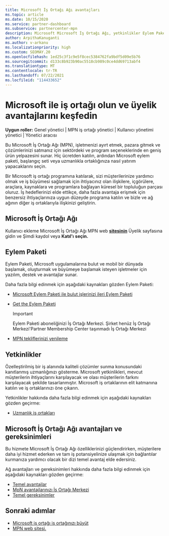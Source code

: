 ```yaml
---
title: Microsoft İş Ortağı Ağı avantajları
ms.topic: article
ms.date: 10/15/2020
ms.service: partner-dashboard
ms.subservice: partnercenter-mpn
description: Microsoft Microsoft İş Ortağı Ağı, yetkinlikler Eylem Paketi veya program seçenekleri gibi Microsoft İş Ortağı Ağı (MPN) avantajları hakkında bilgi edinmek ve çözümlerinizi satmayı öğrenin.
author: ArpithaKanuganti
ms.author: v-arkanu
ms.localizationpriority: high
ms.custom: SEOMAY.20
ms.openlocfilehash: 1ed25c3f1c9e5f8cec5384762fa9bdf5d09e5b76
ms.sourcegitcommit: d133c8b923b90ac5518cb989c0ce4dd69713abf4
ms.translationtype: MT
ms.contentlocale: tr-TR
ms.lasthandoff: 07/22/2021
ms.locfileid: "114433652"
---
```

# <a name="partner-with-microsoft-and-discover-membership-benefits"></a>Microsoft ile iş ortağı olun ve üyelik avantajlarını keşfedin

**Uygun roller:** Genel yönetici | MPN iş ortağı yönetici | Kullanıcı yönetimi yönetici | Yönetici aracısı

Bu Microsoft İş Ortağı Ağı (MPN), işletmenizi ayırt etmek, pazara gitmek ve çözümlerinizi satmanız için sektördeki ve program seçeneklerinde en geniş ürün yelpazesini sunar. Hiç ücretden katılın, ardından Microsoft eylem paketi, başlangıç seti veya uzmanlıkla ortaklığınıza nasıl yatırım yapacaklarını seçin.

Bir Microsoft iş ortağı programına katılarak, sizi müşterilerinize yardımcı olmak ve iş büyümesi sağlamak için ihtiyacınız olan ilişkilere, içgörülere, araçlara, kaynaklara ve programlara bağlayan küresel bir topluluğun parçası oluruz. İş hedeflerinizi elde ettikçe, daha fazla avantaja erişmek için benzersiz ihtiyaçlarınıza uygun düzeyde programa katılın ve bizle ve ağ ağının diğer iş ortaklarıyla ilişkinizi geliştirin. 

## <a name="join-the-microsoft-partner-network"></a>Microsoft İş Ortağı Ağı

Kullanıcı ekleme Microsoft İş Ortağı Ağı MPN web [ **sitesinin**](https://partner.microsoft.com/membership) Üyelik sayfasına gidin ve Şimdi kaydol veya **Katıl'ı** **seçin.**

## <a name="action-pack"></a>Eylem Paketi

Eylem Paketi, Microsoft uygulamalarına bulut ve mobil bir dünyada başlamak, oluşturmak ve büyümeye başlamak isteyen işletmeler için yazılım, destek ve avantajlar sunar.

Daha fazla bilgi edinmek için aşağıdaki kaynakları gözden Eylem Paketi:

- [Microsoft Eylem Paketi ile bulut işlerinizi ileri Eylem Paketi](https://partner.microsoft.com/membership/action-pack)

- [Get the Eylem Paketi](mpn-get-action-pack.md)
  
    >[!IMPORTANT]
    >Eylem Paketi aboneliğinizi İş Ortağı Merkezi. Şirket henüz İş Ortağı Merkezi'Partner Membership Center taşınmadı İş Ortağı Merkezi [](./partner-membership-center-retirement-faq.md)  

- [MPN tekliflerinizi yenileme](renew-mpn-offers.md)

## <a name="competencies"></a>Yetkinlikler

Özelleştirilmiş bir iş alanında kaliteli çözümler sunma konusundaki kanıtlanmış uzmanlığınızı gösterme. Microsoft yetkinlikleri, mevcut müşterilerin ihtiyaçlarını karşılayacak ve olası müşterilerin farkını karşılayacak şekilde tasarlanmıştır. Microsoft iş ortaklarının elit katmanına katılın ve iş ortaklarınızı öne çıkarın.

Yetkinlikler hakkında daha fazla bilgi edinmek için aşağıdaki kaynakları gözden geçirme:

- [Uzmanlık iş ortakları](https://partner.microsoft.com/membership/competencies)

## <a name="microsoft-partner-network-benefits-and-requirements"></a>Microsoft İş Ortağı Ağı avantajları ve gereksinimleri

Bu hizmete Microsoft İş Ortağı Ağı özelliklerinizi güçlendirirken, müşterilere daha iyi hizmet ederken ve tam iş potansiyelinize ulaşmak için bağlantılar kurmanıza yardımcı olacak bir dizi temel avantaj elde edersiniz. 

Ağ avantajları ve gereksinimleri hakkında daha fazla bilgi edinmek için aşağıdaki kaynakları gözden geçirme:

- [Temel avantajlar](https://partner.microsoft.com/membership/core-benefits#simple-tab-content-1)
- [MpN avantajlarınızı İş Ortağı Merkezi](manage-your-partner-network-benefits.md)
- [Temel gereksinimler](https://partner.microsoft.com/membership/core-benefits#simple-tab-content-2)

## <a name="next-steps"></a>Sonraki adımlar

- [Microsoft iş ortağı iş ortağınızı büyüt](grow-your-business.md)
- [MPN web sitesi.](https://partner.microsoft.com/commercial)